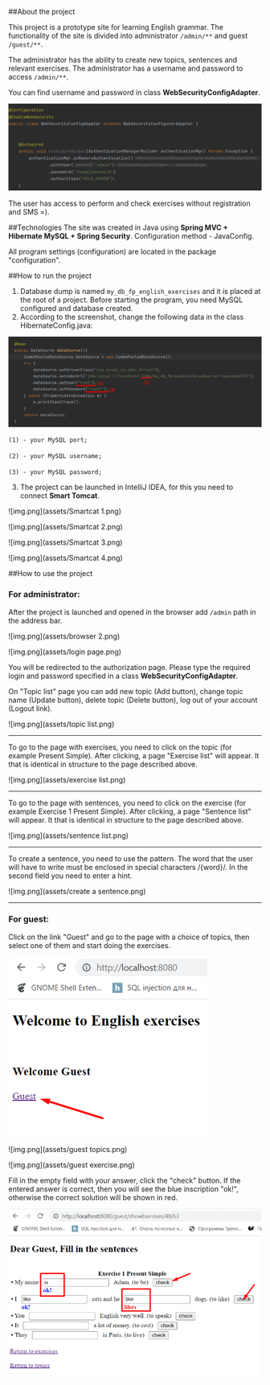 
##About the project

This project is a prototype site for learning English grammar.
The functionality of the site is divided into administrator `/admin/**`
and guest `/guest/**`.

The administrator has the ability to create new topics, sentences and relevant exercises. The administrator has a username and password
to access `/admin/**`. 

You can find username and password in class **WebSecurityConfigAdapter**.

![img.png](assets/webSecurityConfigAdapter.png)

The user has access to perform and check exercises
without registration and SMS =).

##Technologies
The site was created in Java using
**Spring MVC + Hibernate MySQL + Spring Security**.
Configuration method - JavaConfig.

All program settings (configuration) are located in the package "configuration".

##How to run the project
1. Database dump is named `my_db_fp_english_exercises` and it
is placed at the root of a project.
Before starting the program, you need MySQL configured and database created.
2. According to the screenshot, change the following data
in the class HibernateConfig.java: 

![img_1.png](assets/hibernateConfig.png)

    (1) - your MySQL port;
    
    (2) - your MySQL username;
    
    (3) - your MySQL password;

3. The project can be launched in IntelliJ IDEA,
for this you need to connect **Smart Tomcat**.


![img.png](assets/Smartcat 1.png)

![img.png](assets/Smartcat 2.png)

![img.png](assets/Smartcat 3.png)

![img.png](assets/Smartcat 4.png)

##How to use the project

### For administrator:

After the project is launched and opened in the browser add `/admin` path in the address bar.

![img.png](assets/browser 2.png)

![img.png](assets/login page.png)

You will be redirected to the authorization page.
Please type the required login and password specified in a class **WebSecurityConfigAdapter**.

On "Topic list" page you can add new topic (Add button),
change topic name (Update button), delete topic (Delete button),
log out of your account (Logout link).

![img.png](assets/topic list.png)


---

To go to the page with exercises, you need to click on the topic
(for example Present Simple).
After clicking, a page "Exercise list" will appear. It that is identical
in structure to the page described above.

![img.png](assets/exercise list.png)

---
To go to the page with sentences, you need to click on the exercise
(for example Exercise 1 Present Simple).
After clicking, a page "Sentence list" will appear. It that is identical
in structure to the page described above.

![img.png](assets/sentence list.png)

---
To create a sentence, you need to use the pattern.
The word that the user will have to write
must be enclosed in special characters /{word}/.
In the second field you need to enter a hint.

![img.png](assets/create a sentence.png)

---

### For guest:

Click on the link "Guest" and go to the page with a choice of topics,
then select one of them and start doing the exercises.

![img.png](assets/guest.png)

![img.png](assets/guest topics.png)

![img.png](assets/guest exercise.png)

Fill in the empty field with your answer, click the "check" button.
If the entered answer is correct, then you will see the blue inscription "ok!",
otherwise the correct solution will be shown in red.

![img.png](assets/sentences.png)





